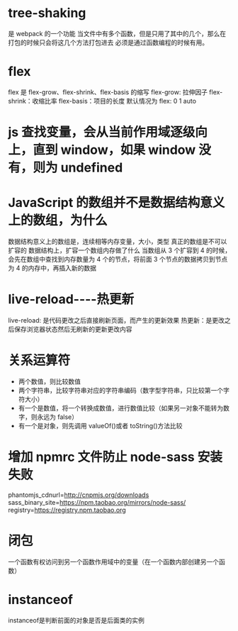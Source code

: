# tree-shaking

是 webpack 的一个功能
当文件中有多个函数，但是只用了其中的几个，那么在打包的时候只会将这几个方法打包进去
必须是通过函数编程的时候有用。

# flex

flex 是 flex-grow、flex-shrink、flex-basis 的缩写
flex-grow: 拉伸因子
flex-shrink：收缩比率
flex-basis：项目的长度
默认情况为 flex: 0 1 auto

# js 查找变量，会从当前作用域逐级向上，直到 window，如果 window 没有，则为 undefined

# JavaScript 的数组并不是数据结构意义上的数组，为什么

数据结构意义上的数组是，连续相等内存变量，大小，类型
真正的数组是不可以扩容的
数据结构上，扩容一个数组内存做了什么
当数组从 3 个扩容到 4 的时候，会先在数组中查找到内存数量为 4 个的节点，将前面 3 个节点的数据拷贝到节点为 4 的内存中，再插入新的数据

# live-reload----热更新

live-reload: 是代码更改之后直接刷新页面，而产生的更新效果
热更新：是更改之后保存浏览器状态然后无刷新的更新更改内容

# 关系运算符

- 两个数值，则比较数值
- 两个字符串，比较字符串对应的字符串编码（数字型字符串，只比较第一个字符大小）
- 有一个是数值，将一个转换成数值，进行数值比较（如果另一对象不能转为数字，则永远为 false）
- 有一个是对象，则先调用 valueOf()或者 toString()方法比较

# 增加 npmrc 文件防止 node-sass 安装失败

phantomjs_cdnurl=http://cnpmjs.org/downloads
sass_binary_site=https://npm.taobao.org/mirrors/node-sass/
registry=https://registry.npm.taobao.org

# 闭包

一个函数有权访问到另一个函数作用域中的变量（在一个函数内部创建另一个函数）

# instanceof

instanceof是判断前面的对象是否是后面类的实例